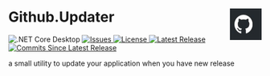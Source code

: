 <h1 align="left">Github.Updater <img src="./Assets/GitHubUpdater.jpg" align="right" width="63px" height="63px"></h1> 

![.NET Core Desktop](https://github.com/LiorBanai/Github.Updater/workflows/.NET%20Core%20Desktop/badge.svg)
<a href="https://github.com/LiorBanai/Github.Updater/issues">
    <img src="https://img.shields.io/github/issues/LiorBanai/Github.Updater"  alt="Issues"/>
</a>
<a href="https://github.com/LiorBanai/Github.Updater/blob/master/LICENSE">
    <img src="https://img.shields.io/github/license/LiorBanai/Github.Updater"  alt="License"/>
</a>
<a href="https://github.com/LiorBanai/Github.Updater/releases"> 
    <img src="https://img.shields.io/github/v/release/LiorBanai/Github.Updater"  alt="Latest Release"/>
</a> 
 <a href="https://github.com/LiorBanai/Github.Updater/compare/V1.0.4...master">
    <img src="https://img.shields.io/github/commits-since/LiorBanai/Github.Updater/latest"  alt="Commits Since Latest Release"/>
</a>
       
       
a small utility to update your application when you have new release
